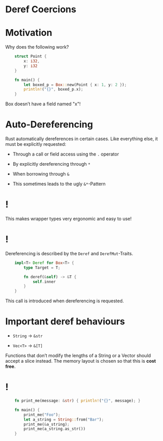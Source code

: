 # Deref Coercions

Motivation
==========

Why does the following work?
```rust
    struct Point {
        x: i32,
        y: i32
    }

    fn main() {
        let boxed_p = Box::new(Point { x: 1, y: 2 });
        println!("{}", boxed_p.x);
    }
```
Box doesn’t have a field named "x"!

Auto-Dereferencing
==================

Rust automatically dereferences in certain cases. Like everything else,
it must be explicitly requested:

-   Through a call or field access using the `.` operator

-   By explicitly dereferencing through `*`

-   When borrowing through `&`

-   This sometimes leads to the ugly `&*`-Pattern

!
=

This makes wrapper types very ergonomic and easy to use!

!
=

Dereferencing is described by the `Deref` and `DerefMut`-Traits.
```rust
    impl<T> Deref for Box<T> {
        type Target = T;

        fn deref(&self) -> &T {
            self.inner
        }
    }
```
This call is introduced when dereferencing is requested.

Important deref behaviours
==========================

-   `String` -> `&str`

-   `Vec<T>` -> `&[T]`

Functions that don’t modify the lengths of a String or a Vector should
accept a slice instead. The memory layout is chosen so that this is
**cost free**.

!
=
```rust
    fn print_me(message: &str) { println!("{}", message); }

    fn main() {
        print_me("Foo");
        let a_string = String::from("Bar");
        print_me(&a_string);
        print_me(a_string.as_str())
    }
```
